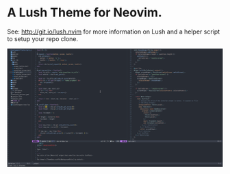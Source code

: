 A Lush Theme for Neovim.
===

See: http://git.io/lush.nvim for more information on Lush and a helper script
to setup your repo clone.

![Screenshot](https://raw.githubusercontent.com/resonyze/vector.nvim/master/screenshots/screenshot.png) 
